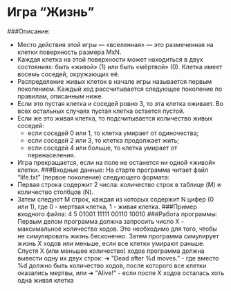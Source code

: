 # Игра “Жизнь”

###Описание:
+ Место действия этой игры — «вселенная» — это размеченная на клетки
поверхность размера MxN.
+ Каждая клетка на этой поверхности может находиться в двух состояниях: быть
«живой» (1) или быть «мёртвой» (0). Клетка имеет восемь соседей, окружающих
её.
+ Распределение живых клеток в начале игры называется первым поколением.
Каждый ход рассчитывается следующее поколение по правилам, описанным ниже.
+ Если это пустая клетка и соседей ровно 3, то эта клетка оживает. Во всех
остальных случаях пустая клетка остается пустой.
+ Если же это живая клетка, то подсчитывается количество живых соседей:
  - если соседей 0 или 1, то клетка умирает от одиночества;
  - если соседей 2 или 3, то клетка продолжает жить;
  - если соседей 4 или больше, то клетка умирает от перенаселения.
+ Игра прекращается, если на поле не останется ни одной «живой» клетки.
###Входные данные:
На старте программа читает файл “life.txt” (первое поколение) следующего формата:
+ Первая строка содержит 2 числа: количество строк в таблице (M) и количество
столбцов (N).
+ Затем следуют M строк, каждая из которых содержит N цифер (0 или 1), где 0 -
мертвая клетка, 1 - живая клетка.
###Пример входного файла:
4 5
01001
11111
00110
10010
###Работа программы:
Первым делом программа должна запросить число X - максимальное количество ходов.
Это необходимо для того, чтобы не симулировать жизнь бесконечно.
Затем программа симулирует жизнь X ходов или меньше, если все клетки умирают
раньше.
Спустя X (или меньшее количество) ходов программа должна вывести одну их двух строк:
➔ “Dead after %d moves.” - где вместо %d должно быть количество ходов, после
которого все клетки оказались мертвы, или
➔ “Alive!” - если после X ходов осталась хоть одна живая клетка
